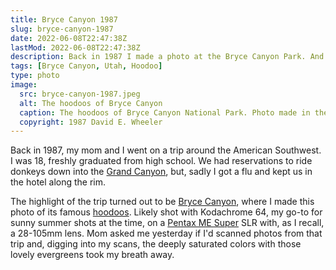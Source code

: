 ```yaml
---
title: Bryce Canyon 1987
slug: bryce-canyon-1987
date: 2022-06-08T22:47:38Z
lastMod: 2022-06-08T22:47:38Z
description: Back in 1987 I made a photo at the Bryce Canyon Park. And now I'm posting it, because it's *spectacular!*
tags: [Bryce Canyon, Utah, Hoodoo]
type: photo
image:
  src: bryce-canyon-1987.jpeg
  alt: The hoodoos of Bryce Canyon
  caption: The hoodoos of Bryce Canyon National Park. Photo made in the summer of 1987.
  copyright: 1987 David E. Wheeler
---
```


Back in 1987, my mom and I went on a trip around the American Southwest. I was
18, freshly graduated from high school. We had reservations to ride donkeys down
into the [Grand Canyon], but, sadly I got a flu and kept us in the hotel along
the rim.

The highlight of the trip turned out to be [Bryce Canyon], where I made this
photo of its famous [hoodoos]. Likely shot with Kodachrome 64, my go-to for
sunny summer shots at the time, on a [Pentax ME Super] SLR with, as I recall, a
28-105mm lens. Mom asked me yesterday if I'd scanned photos from that trip and,
digging into my scans, the deeply saturated colors with those lovely evergreens
took my breath away.

  [Grand Canyon]: https://www.nps.gov/grca/index.htm "Grand Canyon National Park"
  [Bryce Canyon]: https://www.nps.gov/brca/index.htm
    "Bryce Canyon National Park"
  [hoodoos]: https://en.wikipedia.org/wiki/Hoodoo_(geology)
    "Wikipedia: “Hoodoo (geology)”"
  [Pentax ME Super]: https://en.wikipedia.org/wiki/Pentax_ME_Super
    "Wikipedia: Pentax ME Super”"
